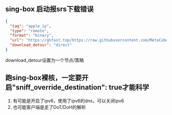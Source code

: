 ## sing-box 启动报srs下载错误

```json
{
  "tag": "apple_ip",
  "type": "remote",
  "format": "binary",
  "url": "https://ghfast.top/https://raw.githubusercontent.com/MetaCubeX/meta-rules-dat/refs/heads/sing/geo-lite/geoip/apple.srs",
  "download_detour": "direct"
}
```

download_detour设置为一个节点/策略

## 跑sing-box裸核，一定要开启"sniff_override_destination": true才能科学

1. 有可能是开启了ipv6，使用了ipv6的dns，可以关闭ipv6
2. 也可能客户端是走了DoT/DoH的解析
